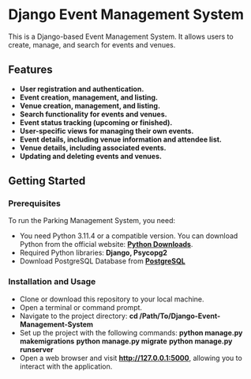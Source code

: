 ﻿# Django Event Management System

This is a Django-based Event Management System. It allows users to create, manage, and search for events and venues.

## Features

- **User registration and authentication.**
- **Event creation, management, and listing.**
- **Venue creation, management, and listing.**
- **Search functionality for events and venues.**
- **Event status tracking (upcoming or finished).**
- **User-specific views for managing their own events.**
- **Event details, including venue information and attendee list.**
- **Venue details, including associated events.**
- **Updating and deleting events and venues.**

## Getting Started

### Prerequisites

To run the Parking Management System, you need:

- You need Python 3.11.4 or a compatible version. You can download Python from the official website: **[Python Downloads](https://www.python.org/downloads/)**.
- Required Python libraries: **Django, Psycopg2**
- Download PostgreSQL Database from **[PostgreSQL](https://www.postgresql.org/download/)**

### Installation and Usage

- Clone or download this repository to your local machine.
- Open a terminal or command prompt.
- Navigate to the project directory: **cd /Path/To/Django-Event-Management-System**
- Set up the project with the following commands:
  **python manage.py makemigrations**
  **python manage.py migrate**
  **python manage.py runserver**
- Open a web browser and visit **http://127.0.0.1:5000**, allowing you to interact with the application.
